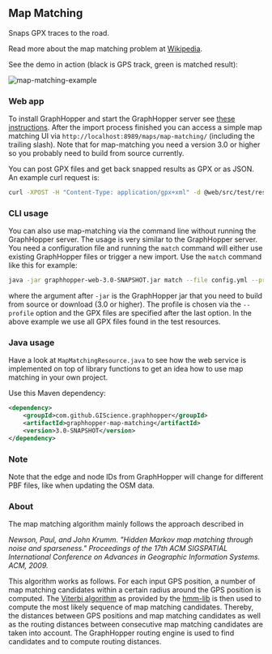 ## Map Matching


Snaps GPX traces to the road. 
        
Read more about the map matching problem at [Wikipedia](https://en.wikipedia.org/wiki/Map_matching). 

See the demo in action (black is GPS track, green is matched result):

![map-matching-example](https://cloud.githubusercontent.com/assets/129644/14740686/188a181e-0891-11e6-820c-3bd0a975f8a5.png)

### Web app

To install GraphHopper and start the GraphHopper server see [these instructions](../README.md#installation). After the import process finished you can access a simple map matching UI via `http://localhost:8989/maps/map-matching/` (including the trailing slash). Note that for map-matching you need a version 3.0 or higher so you probably need to build from source currently.

You can post GPX files and get back snapped results as GPX or as JSON. An example curl request is:
```bash
curl -XPOST -H "Content-Type: application/gpx+xml" -d @web/src/test/resources/test1.gpx "localhost:8989/match?profile=car&type=json"
```

### CLI usage

You can also use map-matching via the command line without running the GraphHopper server. The usage is very similar to the GraphHopper server. You need a configuration file and running the `match` command will either use existing GraphHopper files or trigger a new import. Use the `match` command like this for example:

```bash
java -jar graphhopper-web-3.0-SNAPSHOT.jar match --file config.yml --profile car web/src/test/resources/*.gpx
```

where the argument after `-jar` is the GraphHopper jar that you need to build from source or download (3.0 or higher). The profile is chosen via the `--profile` option and the GPX files are specified after the last option. In the above example we use all GPX files found in the test resources.

### Java usage

Have a look at `MapMatchingResource.java` to see how the web service is implemented on top
of library functions to get an idea how to use map matching in your own project.

Use this Maven dependency:
```xml
<dependency>
    <groupId>com.github.GIScience.graphhopper</groupId>
    <artifactId>graphhopper-map-matching</artifactId>
    <version>3.0-SNAPSHOT</version>
</dependency>
```

### Note

Note that the edge and node IDs from GraphHopper will change for different PBF files,
like when updating the OSM data.

### About

The map matching algorithm mainly follows the approach described in

*Newson, Paul, and John Krumm. "Hidden Markov map matching through noise and sparseness."
Proceedings of the 17th ACM SIGSPATIAL International Conference on Advances in Geographic
Information Systems. ACM, 2009.*

This algorithm works as follows. For each input GPS position, a number of
map matching candidates within a certain radius around the GPS position is computed.
The [Viterbi algorithm](https://en.wikipedia.org/wiki/Viterbi_algorithm) as provided by the
[hmm-lib](https://github.com/bmwcarit/hmm-lib) is then used to compute the most likely sequence
of map matching candidates. Thereby, the distances between GPS positions and map matching
candidates as well as the routing distances between consecutive map matching candidates are taken
into account. The GraphHopper routing engine is used to find candidates and to compute routing
distances.
